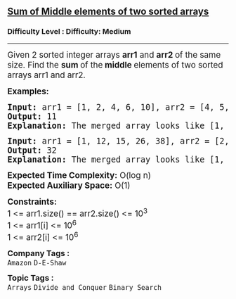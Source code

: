 <h2><a href="https://www.geeksforgeeks.org/problems/sum-of-middle-elements-of-two-sorted-arrays2305/1?page=11&sortBy=&category%5B%5D=Arrays">Sum of Middle elements of two sorted arrays</a></h2><h3>Difficulty Level : Difficulty: Medium</h3><hr><div class="problems_problem_content__Xm_eO"><p><span style="font-size: 14pt;">Given 2 sorted integer arrays <strong>arr1</strong> and <strong>arr2 </strong>of the same size. Find the <strong>sum </strong>of the<strong> middle </strong>elements of two sorted arrays arr1 and arr2.</span></p>
<p><span style="font-size: 14pt;"><strong>Examples:</strong></span></p>
<pre><span style="font-size: 14pt;"><strong>Input: </strong>arr1 = [1, 2, 4, 6, 10], arr2 = [4, 5, 6, 9, 12]
<strong>Output:</strong> 11
<strong>Explanation:</strong> The merged array looks like [1, 2, 4, 4, <strong>5, 6, </strong>6, 9, 10, 12]. Sum of middle elements is 11 (5 + 6).
</span></pre>
<pre><span style="font-size: 14pt;"><strong>Input: </strong>arr1 = [1, 12, 15, 26, 38], arr2 = [2, 13, 17, 30, 45]
<strong>Output:</strong> 32
<strong>Explanation:</strong> The merged array looks like [1, 2, 12, 13, <strong>15, 17,</strong> 26, 30, 38, 45]. Sum of middle elements is 32 (15 + 17).</span></pre>
<p><span style="font-size: 14pt;"><strong>Expected Time Complexity:</strong> O(log n)<br><strong>Expected Auxiliary Space:</strong>&nbsp;O(1)</span></p>
<p><span style="font-size: 14pt;"><strong>Constraints:</strong><br>1 &lt;= arr1.size() == arr2.size() &lt;= 10<sup>3</sup><br>1 &lt;= arr1[i] &lt;= 10<sup>6</sup><br>1 &lt;= arr2[i] &lt;= 10<sup>6</sup></span></p></div><p><span style=font-size:18px><strong>Company Tags : </strong><br><code>Amazon</code>&nbsp;<code>D-E-Shaw</code>&nbsp;<br><p><span style=font-size:18px><strong>Topic Tags : </strong><br><code>Arrays</code>&nbsp;<code>Divide and Conquer</code>&nbsp;<code>Binary Search</code>&nbsp;